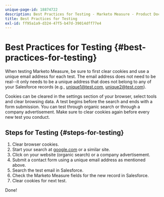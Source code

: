 ```yaml
---
unique-page-id: 18874722
description: Best Practices for Testing - Marketo Measure - Product Documentation
title: Best Practices for Testing
exl-id: ff95a1a9-d324-47f5-b47d-39014dff77e4
---
```

# Best Practices for Testing {#best-practices-for-testing}

When testing Marketo Measure, be sure to first clear cookies and use a unique email address for each test. The email address does not need to be real--it only needs to be a unique address that does not belong to any of your Salesforce records (e.g., unique1@test.com, unique2@test.com).  
  
Cookies can be cleared in the settings section of your browser, select tools and clear browsing data. A test begins before the search and ends with a form submission. You can test through organic search or through a company advertisement. Make sure to clear cookies again before every new test you conduct.

## Steps for Testing {#steps-for-testing}

1. Clear browser cookies.
1. Start your search at [google.com](http://google.com) or a similar site.
1. Click on your website (organic search) or a company advertisement.
1. Submit a contact form using a unique email address as mentioned above.
1. Search the test email in Salesforce.
1. Check the Marketo Measure fields for the new record in Salesforce.
1. Clear cookies for next test.

Done!

